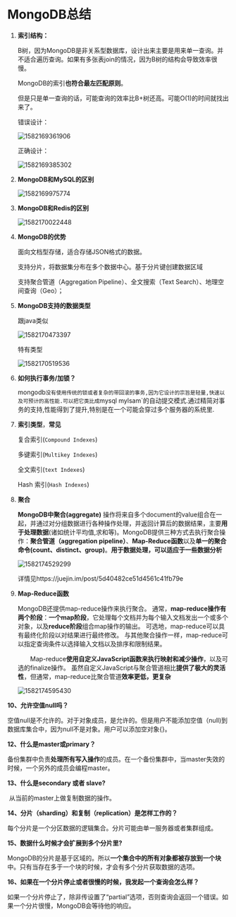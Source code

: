 # MongoDB总结

1. **索引结构：**

   B树，因为MongoDB是非关系型数据库，设计出来主要是用来单一查询。并不适合遍历查询。如果有多张表join的情况，因为B树的结构会导致效率很慢。

   MongoDB的索引**也符合最左匹配原则**。

   但是只是单一查询的话，可能查询的效率比B+树还高。可能O(1)的时间就找出来了。

   错误设计：

   ![1582169361906](F:\typoraImg\1582169361906.png)

   正确设计：

   ![1582169385302](F:\typoraImg\1582169385302.png)

2. **MongoDB和MySQL的区别**

   ![1582169975774](F:\typoraImg\1582169975774.png)

3. **MongoDB和Redis的区别**

   ![1582170022448](F:\typoraImg\1582170022448.png)

4. **MongoDB的优势**

   面向文档型存储，适合存储JSON格式的数据。

   支持分片，将数据集分布在多个数据中心。基于分片键创建数据区域

   支持聚合管道（Aggregation Pipeline）、全文搜索（Text Search）、地理空间查询（Geo）；

5. **MongoDB支持的数据类型**

   跟java类似

   ![1582170473397](F:\typoraImg\1582170473397.png)

   特有类型

   ![1582170519536](F:\typoraImg\1582170519536.png)

6. **如何执行事务/加锁？**

   mongodb`没有使用传统的锁或者复杂的带回滚的事务,因为它设计的宗旨是轻量,快速以及可预计的高性能.可以把它类比成`mysql mylsam`的自动提交模式.通过精简对事务的支持,性能得到了提升,特别是在一个可能会穿过多个服务器的系统里.

7. **索引类型**，**常见**

   复合索引(`Compound Indexes`)

   多键索引(`Multikey Indexes`)

   全文索引(`text Indexes`)

   Hash 索引(`Hash Indexes`)

8. **聚合**

   **MongoDB中聚合(aggregate)** 操作将来自多个document的value组合在一起，并通过对分组数据进行各种操作处理，并返回计算后的数据结果，主要**用于处理数据**(诸如统计平均值,求和等)。MongoDB提供三种方式去执行聚合操作：**聚合管道（aggregation pipeline）**、**Map-Reduce函数**以及**单一的聚合命令(count、distinct、group)**。**用于数据处理，可以适应于一些数据分析**

   ![1582174529299](F:\typoraImg\1582174529299.png)

   详情见https://juejin.im/post/5d40482ce51d4561c41fb79e

9. **Map-Reduce函数**

   MongoDB还提供map-reduce操作来执行聚合。 通常，**map-reduce操作有两个阶段**：**一个map阶段**，它处理每个文档并为每个输入文档发出一个或多个对象，以及**reduce阶段**组合map操作的输出。 可选地，map-reduce可以具有最终化阶段以对结果进行最终修改。 与其他聚合操作一样，map-reduce可以指定查询条件以选择输入文档以及排序和限制结果。

     Map-reduce**使用自定义JavaScript函数来执行映射和减少操作**，以及可选的finalize操作。 虽然自定义JavaScript与聚合管道相比**提供了极大的灵活性**，但通常，map-reduce比聚合管道**效率更低，更复杂**

   ![1582174595430](F:\typoraImg\1582174595430.png)

**10、允许空值null吗？**

​		空值null是不允许的。对于对象成员，是允许的。但是用户不能添加空值（null)到数据库集合中，因为null不是对象。用户可以添加空对象{}。

**12、什么是master或primary？**

​		备份集群中负责**处理所有写入操作**的成员。在一个备份集群中，当master失效的时候，一个另外的成员会编程master。

**13、什么是secondary 或者 slave?**

​		从当前的master上做复制数据的操作。

**14、分片（sharding）和复制（replication）是怎样工作的？**

​		每个分片是一个分区数据的逻辑集合。分片可能由单一服务器或者集群组成。

**15、数据什么时候才会扩展到多个分片里?**

​		MongoDB的分片是基于区域的。所以**一个集合中的所有对象都被存放到一个块**中。只有当存在多于一个块的时候，才会有多个分片获取数据的选项。

**16、如果在一个分片停止或者很慢的时候，我发起一个查询会怎么样？**

​		如果一个分片停止了，除非传设置了“partial”选项，否则查询会返回一个错误。如果一个分片很慢，MongoDB会等待他的响应。

